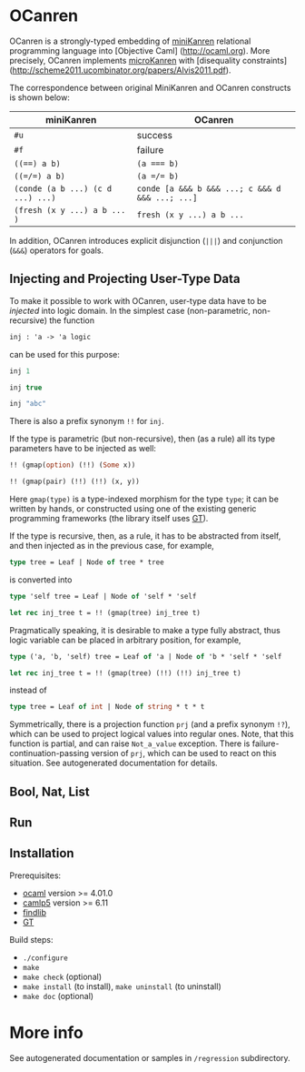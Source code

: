 # OCanren

OCanren is a strongly-typed embedding of [miniKanren](http://minikanren.org) relational 
programming language into [Objective Caml] (http://ocaml.org). More precisely, OCanren
implements [microKanren](http://webyrd.net/scheme-2013/papers/HemannMuKanren2013.pdf) 
with [disequality constraints] (http://scheme2011.ucombinator.org/papers/Alvis2011.pdf).

The correspondence between original MiniKanren and OCanren constructs is shown below:

| miniKanren                        | OCanren                                         |
| --------------------------------- | ------------------------------------------------|
| `#u`                              | success                                         |
| `#f`                              | failure                                         |
| `((==) a b)`                      | `(a === b)`                                     |
| `((=/=) a b)`                     | `(a =/= b)`                                     |
| `(conde (a b ...) (c d ...) ...)` | `conde [a &&& b &&& ...; c &&& d &&& ...; ...]` |
| `(fresh (x y ...) a b ...      )` | `fresh (x y ...) a b ...`                       |

In addition, OCanren introduces explicit disjunction (`|||`) and conjunction
(`&&&`) operators for goals.

## Injecting and Projecting User-Type Data

To make it possible to work with OCanren, user-type data have to be *injected* into
logic domain. In the simplest case (non-parametric, non-recursive) the function

```ocaml
inj : 'a -> 'a logic
```

can be used for this purpose:

```ocaml
inj 1
```

```ocaml
inj true
```

```ocaml
inj "abc"
```

There is also a prefix synonym `!!` for `inj`.

If the type is parametric (but non-recursive), then (as a rule) all its type parameters
have to be injected as well:

```ocaml
!! (gmap(option) (!!) (Some x))
```

```ocaml
!! (gmap(pair) (!!) (!!) (x, y))
```
 
Here `gmap(type)` is a type-indexed morphism for the type `type`; it can be written
by hands, or constructed using one of the existing generic programming 
frameworks (the library itself uses [GT](https://github.com/dboulytchev/generic-transformers)).

If the type is recursive, then, as a rule, it has to be abstracted from itself, and then
injected as in the previous case, for example,

```ocaml
type tree = Leaf | Node of tree * tree
```

is converted into

```ocaml
type 'self tree = Leaf | Node of 'self * 'self

let rec inj_tree t = !! (gmap(tree) inj_tree t)
```

Pragmatically speaking, it is desirable to make a type fully abstract, thus
logic variable can be placed in arbitrary position, for example, 

```ocaml
type ('a, 'b, 'self) tree = Leaf of 'a | Node of 'b * 'self * 'self

let rec inj_tree t = !! (gmap(tree) (!!) (!!) inj_tree t)

```

instead of

```ocaml
type tree = Leaf of int | Node of string * t * t
```

Symmetrically, there is a projection function `prj` (and a prefix
synonym `!?`), which can be used to project logical values into
regular ones. Note, that this function is partial, and can
raise `Not_a_value` exception. There is failure-continuation-passing
version of `prj`, which can be used to react on this situation. See
autogenerated documentation for details.

## Bool, Nat, List

## Run

## Installation

Prerequisites:

- [ocaml](http://ocaml.org) version >= 4.01.0
- [camlp5](http://camlp5.gforge.inria.fr) version >= 6.11
- [findlib](http://projects.camlcity.org/projects/findlib.html)
- [GT](https://github.com/dboulytchev/generic-transformers)

Build steps:

- `./configure`
- `make`
- `make check` (optional)
- `make install` (to install), `make uninstall` (to uninstall)
- `make doc` (optional)

# More info

See autogenerated documentation or samples in `/regression` subdirectory.



